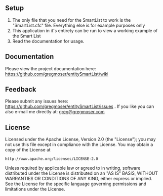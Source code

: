 Setup
-----

1. The only file that you need for the SmartList to work is the "SmartList.cfc" file.  Everything else is for example purposes only
2. This application in it's entirety can be run to view a working example of the Smart List 
3. Read the documentation for usage. 


Documentation
-------------

Please view the project documentation here: https://github.com/gregmoser/entitySmartList/wiki


Feedback
--------

Please submit any issues here: https://github.com/gregmoser/entitySmartList/issues .  If you like you can also e-mail me directly at: greg@gregmoser.com 


License
-------

Licensed under the Apache License, Version 2.0 (the "License");
you may not use this file except in compliance with the License.
You may obtain a copy of the License at

	http://www.apache.org/licenses/LICENSE-2.0

Unless required by applicable law or agreed to in writing, software
distributed under the License is distributed on an "AS IS" BASIS,
WITHOUT WARRANTIES OR CONDITIONS OF ANY KIND, either express or implied.
See the License for the specific language governing permissions and
limitations under the License.